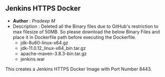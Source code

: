 ## Jenkins HTTPS Docker
- **Author** : *Pradeep M*
- Description : Deleted all the Binary files due to GitHub's restriction to max filesize of 50MB. So please download the below Binary Files and place it in Dockerfile path before executing the Dockerfile.
    - jdk-8u60-linux-x64.gz
    - jdk-11.0.12_linux-x64_bin.tar.gz
    - apache-maven-3.8.3-bin.tar.gz
    - jenkins.war

This creates a Jenkins HTTPS Docker Image with Port Number 8443.
